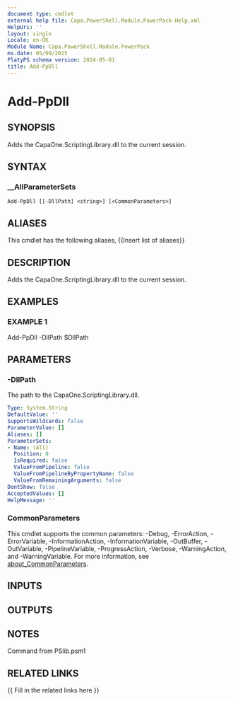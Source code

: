 ```yaml
---
document type: cmdlet
external help file: Capa.PowerShell.Module.PowerPack-Help.xml
HelpUri: ''
layout: single
Locale: en-DK
Module Name: Capa.PowerShell.Module.PowerPack
ms.date: 05/09/2025
PlatyPS schema version: 2024-05-01
title: Add-PpDll
---
```


# Add-PpDll

## SYNOPSIS

Adds the CapaOne.ScriptingLibrary.dll to the current session.

## SYNTAX

### __AllParameterSets

```
Add-PpDll [[-DllPath] <string>] [<CommonParameters>]
```

## ALIASES

This cmdlet has the following aliases,
  {{Insert list of aliases}}

## DESCRIPTION

Adds the CapaOne.ScriptingLibrary.dll to the current session.

## EXAMPLES

### EXAMPLE 1

Add-PpDll -DllPath $DllPath

## PARAMETERS

### -DllPath

The path to the CapaOne.ScriptingLibrary.dll.

```yaml
Type: System.String
DefaultValue: ''
SupportsWildcards: false
ParameterValue: []
Aliases: []
ParameterSets:
- Name: (All)
  Position: 0
  IsRequired: false
  ValueFromPipeline: false
  ValueFromPipelineByPropertyName: false
  ValueFromRemainingArguments: false
DontShow: false
AcceptedValues: []
HelpMessage: ''
```

### CommonParameters

This cmdlet supports the common parameters: -Debug, -ErrorAction, -ErrorVariable,
-InformationAction, -InformationVariable, -OutBuffer, -OutVariable, -PipelineVariable,
-ProgressAction, -Verbose, -WarningAction, and -WarningVariable. For more information, see
[about_CommonParameters](https://go.microsoft.com/fwlink/?LinkID=113216).

## INPUTS

## OUTPUTS

## NOTES

Command from PSlib.psm1


## RELATED LINKS

{{ Fill in the related links here }}

